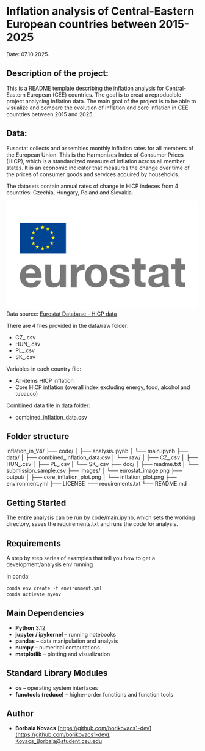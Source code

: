 # Inflation analysis of Central-Eastern European countries between 2015-2025
Date: 07.10.2025.

## Description of the project: 
This is a README template describing the inflation analysis for Central-Eastern European (CEE) countries. The goal is to creat a reproducible project analysing inflation data. The main goal of the project is to be able to visualize and compare the evolution of inflation and core inflation in CEE countries between 2015 and 2025. 

## Data: 
Eusostat collects and assembles monthly inflation rates for all members of the European Union. This is the Harmonizes Index of Consumer Prices (HICP), which is a standardized measure of inflation across all member states.  It is an economic indicator that measures the change over time of the prices of consumer goods and services acquired by households.

The datasets contain annual rates of change in HICP indeces from 4 countries: Czechia, Hungary, Poland and Slovakia.

![Description of image](images/eurostat_image.png)
Data source: [Eurostat Database - HICP data](https://ec.europa.eu/eurostat/databrowser/view/prc_hicp_manr/default/table?lang=en&category=prc.prc_hicp)

There are 4 files provided in the data/raw folder: 
* CZ_.csv
* HUN_.csv
* PL_.csv
* SK_.csv

Variables in each country file:
* All-items HICP inflation
* Core HICP inflation (overall index excluding energy, food, alcohol and tobacco)

Combined data file in data folder: 
* combined_inflation_data.csv

## Folder structure
inflation_in_V4/
├── code/
│   ├── analysis.ipynb
│   └── main.ipynb
├── data/
│   ├── combined_inflation_data.csv
│   └── raw/
│       ├── CZ_.csv
│       ├── HUN_.csv
│       ├── PL_.csv
│       └── SK_.csv 
├── doc/
│   ├── readme.txt
│   └── submission_sample.csv
├── images/
│   └── eurostat_image.png
├── output/
│   ├── core_inflation_plot.png
│   └── inflation_plot.png
├── environment.yml
├── LICENSE
├── requirements.txt
└── README.md

## Getting Started
The entire analysis can be run by code/main.ipynb, which sets the working directory, saves the requirements.txt and runs the code for analysis.

## Requirements

A step by step series of examples that tell you how to get a development/analysis env running

In conda:
```
conda env create -f environment.yml
conda activate myenv
```


## Main Dependencies

- **Python** 3.12
- **jupyter / ipykernel** – running notebooks
- **pandas** – data manipulation and analysis
- **numpy** – numerical computations
- **matplotlib** – plotting and visualization

## Standard Library Modules

- **os** – operating system interfaces  
- **functools (reduce)** – higher-order functions and function tools

## Author

* **Borbala Kovacs**  [https://github.com/borikovacs1-dev](https://github.com/borikovacs1-dev); Kovacs_Borbala@student.ceu.edu 